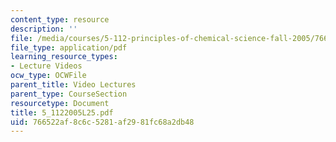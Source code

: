 ```yaml
---
content_type: resource
description: ''
file: /media/courses/5-112-principles-of-chemical-science-fall-2005/766522af8c6c5281af2981fc68a2db48_5_1122005L25.pdf
file_type: application/pdf
learning_resource_types:
- Lecture Videos
ocw_type: OCWFile
parent_title: Video Lectures
parent_type: CourseSection
resourcetype: Document
title: 5_1122005L25.pdf
uid: 766522af-8c6c-5281-af29-81fc68a2db48
---
```

